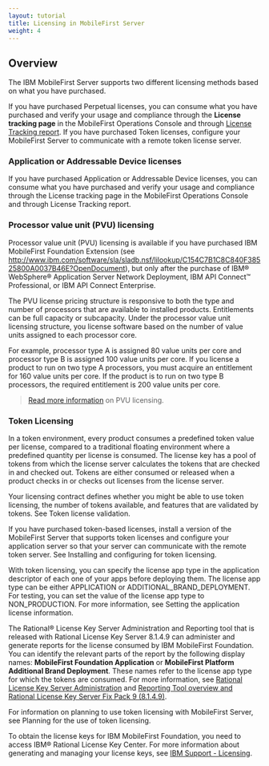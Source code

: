 ```yaml
---
layout: tutorial
title: Licensing in MobileFirst Server
weight: 4
---
```

## Overview
The IBM MobileFirst Server supports two different licensing methods based on what you have purchased.

If you have purchased Perpetual licenses, you can consume what you have purchased and verify your usage and compliance through the **License tracking page** in the MobileFirst Operations Console and through [License Tracking report](http://www.ibm.com/support/knowledgecenter/en/SSHS8R_8.0.0/com.ibm.worklight.admin.doc/admin/r_license_tracking_report.html?view=kc#r_license_tracking_report). If you have purchased Token licenses, configure your MobileFirst Server to communicate with a remote token license server.

### Application or Addressable Device licenses
If you have purchased Application or Addressable Device licenses, you can consume what you have purchased and verify your usage and compliance through the License tracking page in the MobileFirst Operations Console and through License Tracking report.

### Processor value unit (PVU) licensing
Processor value unit (PVU) licensing is available if you have purchased IBM MobileFirst Foundation Extension (see http://www.ibm.com/software/sla/sladb.nsf/lilookup/C154C7B1C8C840F38525800A0037B46E?OpenDocument), but only after the purchase of IBM® WebSphere® Application Server Network Deployment, IBM API Connect™ Professional, or IBM API Connect Enterprise.

The PVU license pricing structure is responsive to both the type and number of processors that are available to installed products. Entitlements can be full capacity or subcapacity. Under the processor value unit licensing structure, you license software based on the number of value units assigned to each processor core.

For example, processor type A is assigned 80 value units per core and processor type B is assigned 100 value units per core. If you license a product to run on two type A processors, you must acquire an entitlement for 160 value units per core. If the product is to run on two type B processors, the required entitlement is 200 value units per core.

> [Read more information](https://www.ibm.com/support/knowledgecenter/SS8JFY_9.2.0/com.ibm.lmt.doc/Inventory/overview/c_processor_value_unit_licenses.html) on PVU licensing.

### Token Licensing
In a token environment, every product consumes a predefined token value per license, compared to a traditional floating environment where a predefined quantity per license is consumed. The license key has a pool of tokens from which the license server calculates the tokens that are checked in and checked out. Tokens are either consumed or released when a product checks in or checks out licenses from the license server.

Your licensing contract defines whether you might be able to use token licensing, the number of tokens available, and features that are validated by tokens. See Token license validation.

If you have purchased token-based licenses, install a version of the MobileFirst Server that supports token licenses and configure your application server so that your server can communicate with the remote token server. See Installing and configuring for token licensing.

With token licensing, you can specify the license app type in the application descriptor of each one of your apps before deploying them. The license app type can be either APPLICATION or ADDITIONAL_BRAND_DEPLOYMENT. For testing, you can set the value of the license app type to NON_PRODUCTION. For more information, see Setting the application license information.

The Rational® License Key Server Administration and Reporting tool that is released with Rational License Key Server 8.1.4.9 can administer and generate reports for the license consumed by IBM MobileFirst Foundation. You can identify the relevant parts of the report by the following display names: **MobileFirst Foundation Application** or **MobileFirst Platform Additional Brand Deployment**. These names refer to the license app type for which the tokens are consumed. For more information, see [Rational License Key Server Administration](https://www.ibm.com/support/knowledgecenter/SSSTWP_8.1.4/com.ibm.rational.license.doc/topics/c_rlks_admin_tool_overview.html) and [Reporting Tool overview and Rational License Key Server Fix Pack 9 (8.1.4.9)](http://www.ibm.com/support/docview.wss?uid=swg24040300).

For information on planning to use token licensing with MobileFirst Server, see Planning for the use of token licensing.

To obtain the license keys for IBM MobileFirst Foundation, you need to access IBM® Rational License Key Center. For more information about generating and managing your license keys, see [IBM Support - Licensing](http://www.ibm.com/software/rational/support/licensing/).